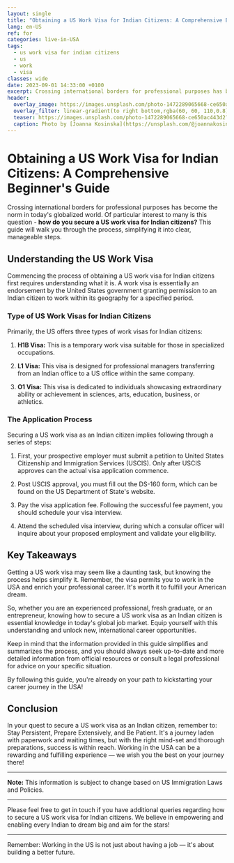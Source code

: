 ```yaml
---
layout: single
title: "Obtaining a US Work Visa for Indian Citizens: A Comprehensive Beginner's Guide"
lang: en-US
ref: for
categories: live-in-USA
tags:
  - us work visa for indian citizens
  - us
  - work
  - visa
classes: wide
date: 2023-09-01 14:33:00 +0100
excerpt: Crossing international borders for professional purposes has become the norm in today's globalized world.
header:
  overlay_image: https://images.unsplash.com/photo-1472289065668-ce650ac443d2?crop=entropy&cs=tinysrgb&fit=max&fm=jpg&ixid=M3w0Nzk0ODB8MHwxfHNlYXJjaHwxMHx8dXMlMjB3b3JrJTIwdmlzYSUyMGZvciUyMGluZGlhbiUyMGNpdGl6ZW5zJTJDJTIwdXMlMkMlMjB3b3JrJTJDJTIwdmlzYXxlbnwwfDB8fHwxNjkzNTc1MTgwfDA&ixlib=rb-4.0.3&q=80&w=1080
  overlay_filter: linear-gradient(to right bottom,rgba(60, 60, 110,0.8), rgba(178, 34, 52, 0.5))
  teaser: https://images.unsplash.com/photo-1472289065668-ce650ac443d2?crop=entropy&cs=tinysrgb&fit=max&fm=jpg&ixid=M3w0Nzk0ODB8MHwxfHNlYXJjaHwxMHx8dXMlMjB3b3JrJTIwdmlzYSUyMGZvciUyMGluZGlhbiUyMGNpdGl6ZW5zJTJDJTIwdXMlMkMlMjB3b3JrJTJDJTIwdmlzYXxlbnwwfDB8fHwxNjkzNTc1MTgwfDA&ixlib=rb-4.0.3&q=80&w=400
  caption: Photo by [Joanna Kosinska](https://unsplash.com/@joannakosinska?utm_source=wenospeakamericano&utm_medium=referral) on [Unsplash](https://unsplash.com/?utm_source=wenospeakamericano&utm_medium=referral)
---
```

  
  # Obtaining a US Work Visa for Indian Citizens: A Comprehensive Beginner's Guide

Crossing international borders for professional purposes has become the norm in today's globalized world. Of particular interest to many is this question - **how do you secure a US work visa for Indian citizens?** This guide will walk you through the process, simplifying it into clear, manageable steps.

## Understanding the US Work Visa

Commencing the process of obtaining a US work visa for Indian citizens first requires understanding what it is. A work visa is essentially an endorsement by the United States government granting permission to an Indian citizen to work within its geography for a specified period.

### Type of US Work Visas for Indian Citizens

Primarily, the US offers three types of work visas for Indian citizens:

1. **H1B Visa:** This is a temporary work visa suitable for those in specialized occupations.

2. **L1 Visa:** This visa is designed for professional managers transferring from an Indian office to a US office within the same company.

3. **O1 Visa:** This visa is dedicated to individuals showcasing extraordinary ability or achievement in sciences, arts, education, business, or athletics.

### The Application Process

Securing a US work visa as an Indian citizen implies following through a series of steps:

1. First, your prospective employer must submit a petition to United States Citizenship and Immigration Services (USCIS). Only after USCIS approves can the actual visa application commence.

2. Post USCIS approval, you must fill out the DS-160 form, which can be found on the US Department of State's website.

3. Pay the visa application fee. Following the successful fee payment, you should schedule your visa interview.

4. Attend the scheduled visa interview, during which a consular officer will inquire about your proposed employment and validate your eligibility.

## Key Takeaways

Getting a US work visa may seem like a daunting task, but knowing the process helps simplify it. Remember, the visa permits you to work in the USA and enrich your professional career. It's worth it to fulfill your American dream.

So, whether you are an experienced professional, fresh graduate, or an entrepreneur, knowing how to secure a US work visa as an Indian citizen is essential knowledge in today's global job market. Equip yourself with this understanding and unlock new, international career opportunities. 

Keep in mind that the information provided in this guide simplifies and summarizes the process, and you should always seek up-to-date and more detailed information from official resources or consult a legal professional for advice on your specific situation.

By following this guide, you're already on your path to kickstarting your career journey in the USA! 

## Conclusion

In your quest to secure a US work visa as an Indian citizen, remember to: Stay Persistent, Prepare Extensively, and Be Patient. It's a journey laden with paperwork and waiting times, but with the right mind-set and thorough preparations, success is within reach. Working in the USA can be a rewarding and fulfilling experience — we wish you the best on your journey there!

---

**Note:** This information is subject to change based on US Immigration Laws and Policies. 

---

Please feel free to get in touch if you have additional queries regarding how to secure a US work visa for Indian citizens. We believe in empowering and enabling every Indian to dream big and aim for the stars!
 
---

Remember: Working in the US is not just about having a job — it's about building a better future.